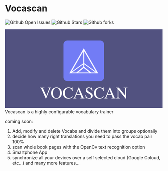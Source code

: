 # Vocascan


![Github Open Issues](https://img.shields.io/github/issues/ENDER-9/Vocascan)
![Github Stars](https://img.shields.io/github/stars/ENDER-9/Vocascan)
![Github forks](https://img.shields.io/github/forks/ENDER-9/Vocascan)



![alt text](https://github.com/ENDER-9/Vocascan/blob/master/src/images/Vocascan-github-logo.png)
Vocascan is a highly configurable vocabulary trainer

coming soon:
1. Add, modify and delete Vocabs and divide them into groups optionally
2. decide how many right translations you need to pass the vocab pair 100%
3. scan whole book pages with the OpenCv text recognition option
4. Smartphone App
5. synchronize all your devices over a self selected cloud (Google Coloud, etc...)
and many more features...

